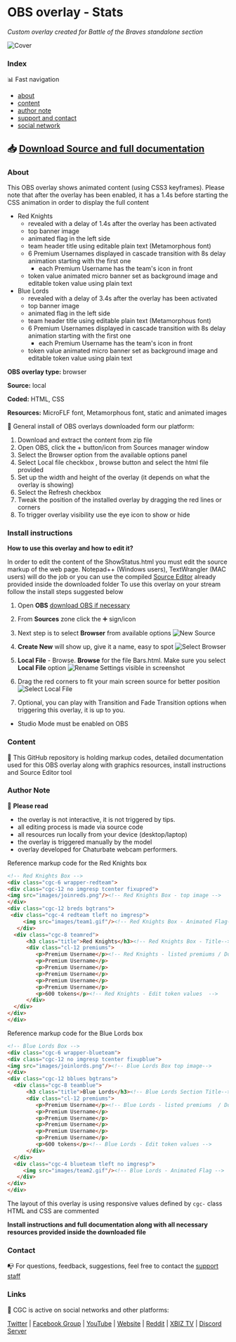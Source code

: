# OBS overlay - Stats
*Custom overlay created for Battle of the Braves standalone section*

![Cover](https://raw.githubusercontent.com/cssmfc/obs/master/obs_overlays/obs_overlay_battle_stats/how%20to%20use/assets/stats_cover_obs_overlay.jpg)


### Index

:bar_chart: Fast navigation

* [about](README.md#about)
* [content](README.md#content)
* [author note](README.md#author-note)
* [support and contact](README.md#contact)
* [social network](README.md#links)

## :inbox_tray: [Download Source and full documentation](https://github.com/cssmfc/obs/releases/tag/v1.0.Stats)

### About
This OBS overlay shows animated content (using CSS3 keyframes).
Please note that after the overlay has been enabled, it has a 1.4s before starting the CSS animation in order to display the full content
* Red Knights
  * revealed with a delay of 1.4s after the overlay has been activated
  * top banner image
  * animated flag in the left side
  * team header title using editable plain text (Metamorphous font)
  * 6 Premium Usernames displayed in cascade transition with 8s delay animation starting with the first one
    * each Premium Username has the team's icon in front
  * token value animated micro banner set as background image and editable token value using plain text
* Blue Lords
  * revealed with a delay of 3.4s after the overlay has been activated
  * top banner image
  * animated flag in the left side
  * team header title using editable plain text (Metamorphous font)
  * 6 Premium Usernames displayed in cascade transition with 8s delay animation starting with the first one
    * each Premium Username has the team's icon in front
  * token value animated micro banner set as background image and editable token value using plain text
 

**OBS overlay type:** browser

**Source:** local

**Coded:** HTML, CSS

**Resources:** MicroFLF font, Metamorphous font, static and animated images


:wrench: General install of OBS overlays downloaded form our platform:
1. Download and extract the content from zip file
2. Open OBS, click the + button/icon from Sources manager window
3. Select the Browser option from the available options panel
4. Select Local file checkbox , browse button and select the html file provided
5. Set up the width and height of the overlay (it depends on what the overlay is showing)
6. Select the Refresh checkbox
7. Tweak the position of the installed overlay by dragging the red lines or corners
8. To trigger overlay visibility use the eye icon to show or hide

### Install instructions
**How to use this overlay and how to edit it?**

In order to edit the content of the ShowStatus.html you must edit the source markup of the web page. Notepad++ (Windows users), TextWrangler (MAC users) will do the job or you can use the compiled [Source Editor](https://github.com/cssmfc/obs/tree/master/source_editor_tool) already provided inside the downloaded folder
To use this overlay on your stream follow the install steps suggested below

1. Open **OBS** [download OBS if necessary](https://obsproject.com/)
2. From **Sources** zone click the :heavy_plus_sign: sign/icon
3. Next step is to select **Browser** from available options 
![New Source](https://raw.githubusercontent.com/cssmfc/obs/master/obs_overlays/obs_overlay_battle_stats/how%20to%20use/assets/1obs_add_new.jpg)

4. **Create New** will show up, give it a name, easy to spot 
![Select Browser](https://raw.githubusercontent.com/cssmfc/obs/master/obs_overlays/obs_overlay_battle_stats/how%20to%20use/assets/2obs_rename.jpg)

5. **Local File** - Browse. **Browse** for the file Bars.html. Make sure you select **Local File** option 
![Rename](https://raw.githubusercontent.com/cssmfc/obs/master/obs_overlays/obs_overlay_battle_stats/how%20to%20use/assets/3obs_local_file.jpg)
 Settings visible in screenshot
 
7. Drag the red corners to fit your main screen source for better position
![Select Local File](https://raw.githubusercontent.com/cssmfc/obs/master/obs_overlays/obs_overlay_battle_stats/how%20to%20use/assets/4obs_reposition_resize.jpg)

8. Optional, you can play with Transition and Fade Transition options when triggering this overlay, it is up to you.
- Studio Mode must be enabled on OBS



### Content

:open_file_folder: This GitHub repository is holding markup codes, detailed documentation used for this OBS overlay along with graphics resources, install instructions and Source Editor tool


### Author Note

:memo: **Please read**
* the overlay is not interactive, it is not triggered by tips.
* all editing process is made via source code
* all resources run locally from your device (desktop/laptop)
* the overlay is triggered manually by the model
* overlay developed for Chaturbate webcam performers.

Reference markup code for the Red Knights box
```html
<!-- Red Knights Box -->
<div class="cgc-6 wrapper-redteam">
<div class="cgc-12 no imgresp tcenter fixupred">
<img src="images/joinreds.png"/><!-- Red Knights Box - top image -->
</div>
<div class="cgc-12 breds bgtrans">
 <div class="cgc-4 redteam tleft no imgresp">
     <img src="images/team1.gif"/><!-- Red Knights Box - Animated Flag-->
   </div>
  <div class="cgc-8 teamred">
      <h3 class="title">Red Knights</h3><!-- Red Knights Box - Title-->
      <div class="cl-12 premiums">
         <p>Premium Username</p><!-- Red Knights - listed premiums / Do not add more -->
         <p>Premium Username</p>
         <p>Premium Username</p>
         <p>Premium Username</p>
         <p>Premium Username</p>
         <p>Premium Username</p>
         <p>600 tokens</p><!-- Red Knights - Edit token values  -->
      </div>
  </div>
</div>
</div>
```

Reference markup code for the Blue Lords box

```html
<!-- Blue Lords Box -->
<div class="cgc-6 wrapper-blueteam">
<div class="cgc-12 no imgresp tcenter fixupblue">
<img src="images/joinlords.png"/><!-- Blue Lords Box top image-->
</div>
<div class="cgc-12 bblues bgtrans">
  <div class="cgc-8 teamblue">
      <h3 class="title">Blue Lords</h3><!-- Blue Lords Section Title-->
      <div class="cl-12 premiums">
         <p>Premium Username</p><!-- Blue Lords - listed premiums  / Do not add more -->
         <p>Premium Username</p>
         <p>Premium Username</p>
         <p>Premium Username</p>
         <p>Premium Username</p>
         <p>Premium Username</p>
         <p>600 tokens</p><!-- Blue Lords - Edit token values -->
      </div>
  </div>
  <div class="cgc-4 blueteam tleft no imgresp">
     <img src="images/team2.gif"/><!-- Blue Lords - Animated Flag -->
   </div>
</div>
</div>
```
The layout of this overlay is using responsive values defined by `cgc-` class
HTML and CSS are commented


**Install instructions and full documentation along with all necessary resources provided inside the downloaded file**


### Contact

:mailbox_with_no_mail: For questions, feedback, suggestions, feel free to contact the [support staff](https://camgirl.cloud/contact/) 


### Links 

:link: CGC is active on social networks and other platforms:

[Twitter](https://www.twitter.com/CamgirlCloud) | [Facebook Group](https://www.facebook.com/groups/studio.camgirl.cloud) | [YouTube](https://www.youtube.com/channel/UCbJQMNUNpK1Pt-uGyOq7iQw) | [Website](https://camgirl.cloud/) | [Reddit](https://www.reddit.com/r/CamgirlLiveEditor/) | [XBIZ TV](https://www.xbiz.tv/channel/1479112767/CamgirlCloud/) | [Discord Server](https://discord.gg/2XvqfsJ) 
